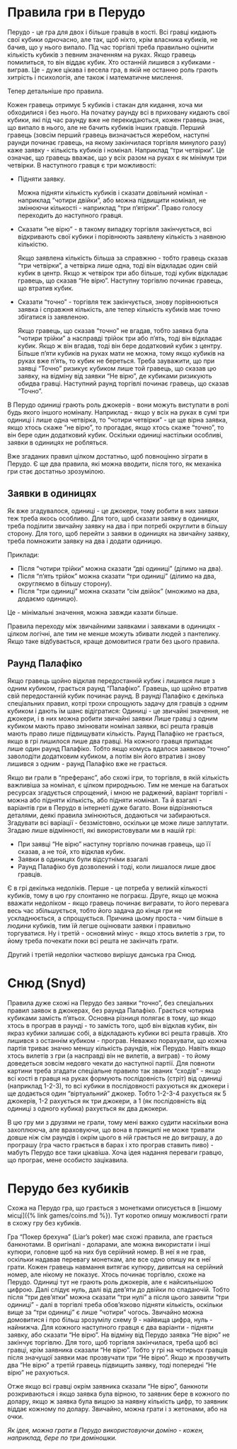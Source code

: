 # Правила гри в Перудо

Перудо - це гра для двох і більше гравців в кості. 
Всі гравці кидають свої кубики одночасно, але так, щоб ніхто, крім власника кубиків, не бачив, що у нього випало. 
Під час торгівлі треба правильно оцінити кількість кубиків з певним значенням на руках. 
Якщо гравець помилиться, то він віддає кубик. 
Хто останній лишився з кубиками - виграв. 
Це - дуже цікава і весела гра, в якій не останню роль грають хитрість і психологія, але також і математичне мислення. 

Тепер детальніше про правила.

Кожен гравець отримує 5 кубиків і стакан для кидання, хоча ми обходилися і без нього. 
На початку раунду всі в приховану кидають свої кубики, які під час раунду вже не перекидаються, кожен гравець знає, що випало в нього, але не бачить кубиків інших гравців. 
Перший гравець (зовсім перший гравець визначається жеребом, наступні раунди починає гравець, на якому закінчилася торгівля минулого разу) каже заявку - кількість кубиків і номінал. 
Наприклад “три четвірки”. 
Це означає, що гравець вважає, що у всіх разом на руках є як мінімум три четвірки. 
В наступного гравця є три можливості:

 - Підняти  заявку. 
	
	Можна підняти кількість кубиків і сказати довільний номінал - наприклад “чотири двійки”, або можна підвищити номінал, не змінюючи кількості - наприклад “три п’ятірки”. 
	Право голосу переходить до наступного гравця.
 
 - Сказати “не вірю” - в такому випадку торгівля закінчується, всі відкривають свої кубики і порівнюють заявлену кількість з наявною кількістю. 

	Якщо заявлена кількість більша за справжню - тобто гравець сказав “три четвірки”, а четвірка лише одна, тоді він відкладає один свій кубик в центр. 
	Якщо ж четвірок три або більше, тоді кубик відкладає гравець, що сказав “Не вірю”. 
	Наступну торгівлю починає гравець, що втратив кубик.
 
 - Сказати “точно” - торгівля теж закінчується, знову порівнюються заявка і справжня кількість, але тепер кількість кубиків має точно збігатися із заявленою. 

	Якщо гравець, що сказав “точно” не вгадав, тобто заявка була “чотири трійки” а насправді трійок три або п’ять, тоді він відкладає кубик. 
	Якщо ж він вгадав, тоді він бере додатковий кубик з центру. 
	Більше п’яти кубиків на руках мати не можна, тому якщо кубиків на руках вже п’ять, то кубик не береться. 
	Треба зауважити, що при заявці “Точно” ризикує кубиком лише той гравець, що сказав цю заявку, на відміну від заявки “Не вірю”, де кубиками ризикують обидва гравці. 
	Наступний раунд торгівлі починає гравець, що сказав “Точно”.

В Перудо одиниці грають роль джокерів - вони можуть виступати в ролі будь якого іншого номіналу. 
Наприклад - якщо у всіх на руках в сумі три одиниці і лише одна четвірка, то “чотири четвірки” - це ще вірна заявка, якщо хтось скаже “не вірю”, то прогадає, якщо хтось скаже “точно”, то він бере один додатковий кубик. 
Оскільки одиниці настільки особливі, заявки в одиницях не робляться.

Вже згаданих правил цілком достатньо, щоб повноцінно зіграти в Перудо. 
Є ще два правила, які можна вводити, після того, як механіка гри стає достатньо зрозумілою.

## Заявки в одиницях

Як вже згадувалося, одиниці - це джокери, тому робити в них заявки теж треба якось особливо. 
Для того, щоб сказати заявку в одиницях, треба поділити звичайну заявку на два і при потребі округлити в більшу сторону. 
Для того, щоб перейти з заявки в одиницях на звичайну заявку, треба помножити заявку на два і додати одиницю. 

Приклади:

 - Після “чотири трійки” можна сказати “дві одиниці” (ділимо на два).
 - Після “п’ять трійок” можна сказати “три одиниці” (ділимо на два, округляємо в більшу сторону).
 - Після “три одиниці” можна сказати “сім двійок” (множимо на два, додаємо одиницю).

Це - мінімальні значення, можна завжди казати більше.

Правила переходу між звичайними заявками і заявками в одиницях - цілком логічні, але тим не менше можуть збивати людей з пантелику. 
Якщо таке відбувається, краще домовитися грати без цього правила.

## Раунд Палафіко

Якщо гравець щойно відклав передостанній кубик і лишився лише з одним кубиком, грається раунд “Палафіко”. 
Гравець, що щойно втратив свій передостанній кубик починає раунд. 
В раунді Палафіко є декілька спеціальних правил, котрі трохи спрощують задачу для гравців з одним кубиком і дають їм шанс відігратися:
Одиниці - це звичайні значення, не джокери, і в них можна робити звичайні заявки
Лише гравці з одним кубиком мають право змінювати номінал заявки, всі решта гравців мають право лише підвищувати кількість.
Раунд Палафіко не грається, якщо в грі лишилося лише два гравці.
На кожного гравця припадає лише один раунд Палафіко. 
Тобто якщо комусь вдалося заявкою “точно” заволодіти додатковим кубиком, а потім він його втратив і знову лишився з одним - раунд Палафіко вже не грається.

Якщо ви грали в “преферанс”, або схожі ігри, то торгівля, в якій кількість важливіша за номінал, є цілком природньою. 
Тим не менше на багатьох ресурсах згадується спрощений, і мною не раджений, варіант торгівлі - можна або підняти кількість, або підняти номінал. 
Та й взагалі - варіантів гри в Перудо в інтернеті дуже багато. 
Вони відрізняються деталями, деякі правила змінюються, додаються чи забираються. 
Згадувати всі варіації - беззмістовно, оскільки це може лише заплутати. 
Згадаю лише відмінності, які використовували ми в нашій грі:

 - При заявці “Не вірю” наступну торгівлю починав гравець, що її сказав, а не той, хто відклав кубик.
 - Заявки в одиницях були відсутніми взагалі
 - Раунд Палафіко був дозволений і тоді, коли лишалося лише двоє гравців.

Є в грі декілька недоліків. 
Перше - це потреба у великій кількості кубиків, тому в цю гру спонтанно не пограєш. 
Друге, якщо це можна вважати недоліком - якщо гравець починає вигравати, то його перевага весь час збільшується, тобто його задача до кінця гри не ускладнюється, а спрощується. 
Причина цьому проста - чим більше в людини кубиків, тим їй легше оцінювати заявки і правильно торгуватися. 
Ну і третій - основний мінус - якщо хтось вилетів з гри, то йому треба почекати поки всі решта не закінчать грати. 

Другий і третій недоліки частково вирішує данська гра Снюд.

# Снюд (Snyd)

Правила дуже схожі на Перудо без заявки “точно”, без спеціальних правил заявок в джокерах, без раунда Палафіко. 
Грається чотирма кубиками замість п’ятьох. 
Основна різниця полягає в тому, що якщо хтось в програв в раунді - то замість того, щоб він відклав кубик, він якраз кубики залишає собі, а відкладають кубики всі решта гравців. 
Хто лишився з останнім кубиком - програв. 
Неважко порахувати, що кожна партія триває значно меншу кількість раундів, ніж Перудо. 
Навіть якщо хтось вилетів з гри (а насправді він не вилетів, а виграв) - то йому доведеться зовсім недовго чекати до наступної партії.
Для повноти картини треба згадати спеціальне правило так званих “сходів” - якщо всі кості в гравця на руках формують послідовність (стріт) від одиниці (наприклад 1-2-3), то всі кубики в послідовності рахуються як джокери і ще додається один “віртуальний” джокер. 
Тобто 1-2-3-4 рахується як 5 джокерів, 1-2 рахується як три джокери, а 1 (як послідовність від одиниці з одного кубика) рахується як два джокери.

В цю гру ми з друзями не грали, тому мені важко судити наскільки вона захоплююча, але враховуючи, що вона в принципі не може тривати довше ніж сім раундів і окрім цього в ній грається не до виграшу, а до програшу (гра часто грається в барах і хто програв ставить пиво) - мабуть Перудо все таки цікавіша. 
Хоча ідея надання переваги гравцю, що програє, мене особисто зацікавила.

# Перудо без кубиків

Схожа на Перудо гра, що грається з монетками описується в [іншому місці]({% link games/coins.md %}). 
Тут коротко опишу можливості грати в схожу гру без кубиків.

Гра “Покер брехуна” (Liar’s poker) має схожі правила, але грається банкнотами. 
В оригіналі - доларами, але можна використати і інші купюри, головне щоб на них був серійний номер. 
В неї я не грав, оскільки надавав перевагу монеткам, але все одно опишу як в неї грати. 
Кожен гравець навмання витягає купюру, дивитсья на серійний номер, але нікому не показує. 
Хтось починає торгівлю, схоже на Перудо. 
Одиниці тут не грають роль джокерів, але є найсильнішою цифрою. 
Далі слідує нуль, далі від дев’яти до двійки по спадаючій. 
Тобто після “три дев’ятки” можна сказати “три нулі” а після цього заявити “три одиниці” - далі в торгівлі треба обов’язково підняти кількість, оскільки вище за “три одиниці” є лише “чотири” чогось. 
Звичайно можна домовитися і про більш зрозумілу схему 9 - найвища цифра, нуль - найнижча. 
Для кожного наступного гравця є два варіанти - підняти заявку, або сказати “Не вірю”. 
На відміну від Перудо заявка “Не вірю” не закінчує торгівлю. 
Для того, щоб торгівля закінчилася, треба щоб всі гравці, крім заявника сказали “Не вірю”. 
Тобто у грі на чотирьох гравців після значущої заявки має прозвучати три “Не вірю”. 
Якщо ж прозвучить два “Не вірю” а третій гравець підвищить заявку, тоді попередні “Не вірю” не рахуються.

Отже якщо всі гравці окрім заявника сказали “Не вірю”, банкноти розкриваються і якщо заявка була вірною, то заявник бере в кожного по долару, якщо ж заявка була вищою за наявну кількість цифр, то заявник віддає кожному по долару. 
Звичайно, можна грати і з жетонами, або на очки.

_Як ідея, можна грати в Перудо використовуючи доміно - кожен, наприклад, бере по три доміношки._
